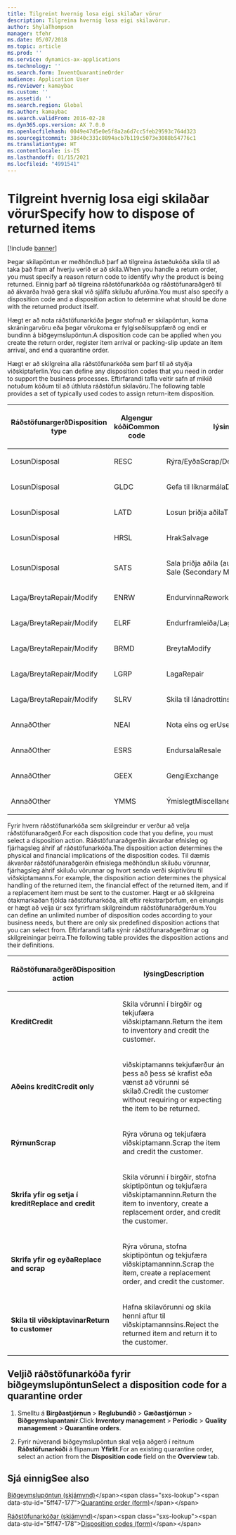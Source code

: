 ```yaml
---
title: Tilgreint hvernig losa eigi skilaðar vörur
description: Tilgreina hvernig losa eigi skilavörur.
author: ShylaThompson
manager: tfehr
ms.date: 05/07/2018
ms.topic: article
ms.prod: ''
ms.service: dynamics-ax-applications
ms.technology: ''
ms.search.form: InventQuarantineOrder
audience: Application User
ms.reviewer: kamaybac
ms.custom: ''
ms.assetid: ''
ms.search.region: Global
ms.author: kamaybac
ms.search.validFrom: 2016-02-28
ms.dyn365.ops.version: AX 7.0.0
ms.openlocfilehash: 0049e47d5e0e5f8a2a6d7cc5feb29593c764d323
ms.sourcegitcommit: 38d40c331c8894acb7b119c5073e3088b54776c1
ms.translationtype: HT
ms.contentlocale: is-IS
ms.lasthandoff: 01/15/2021
ms.locfileid: "4991541"
---
```

# <a name="specify-how-to-dispose-of-returned-items"></a><span data-ttu-id="5ff47-103">Tilgreint hvernig losa eigi skilaðar vörur</span><span class="sxs-lookup"><span data-stu-id="5ff47-103">Specify how to dispose of returned items</span></span> 

[!include [banner](../includes/banner.md)]


<span data-ttu-id="5ff47-104">Þegar skilapöntun er meðhöndluð þarf að tilgreina ástæðukóða skila til að taka það fram af hverju verið er að skila.</span><span class="sxs-lookup"><span data-stu-id="5ff47-104">When you handle a return order, you must specify a reason return code to identify why the product is being returned.</span></span> <span data-ttu-id="5ff47-105">Einnig þarf að tilgreina ráðstöfunarkóða og ráðstöfunaraðgerð til að ákvarða hvað gera skal við sjálfa skiluðu afurðina.</span><span class="sxs-lookup"><span data-stu-id="5ff47-105">You must also specify a disposition code and a disposition action to determine what should be done with the returned product itself.</span></span>

<span data-ttu-id="5ff47-106">Hægt er að nota ráðstöfunarkóða þegar stofnuð er skilapöntun, koma skráningarvöru eða þegar vörukoma er fylgiseðilsuppfærð og endi er bundinn á biðgeymslupöntun.</span><span class="sxs-lookup"><span data-stu-id="5ff47-106">A disposition code can be applied when you create the return order, register item arrival or packing-slip update an item arrival, and end a quarantine order.</span></span>

<span data-ttu-id="5ff47-107">Hægt er að skilgreina alla ráðstöfunarkóða sem þarf til að styðja viðskiptaferlin.</span><span class="sxs-lookup"><span data-stu-id="5ff47-107">You can define any disposition codes that you need in order to support the business processes.</span></span> <span data-ttu-id="5ff47-108">Eftirfarandi tafla veitir safn af mikið notuðum kóðum til að úthluta ráðstöfun skilavöru.</span><span class="sxs-lookup"><span data-stu-id="5ff47-108">The following table provides a set of typically used codes to assign return-item disposition.</span></span>

<table>
<colgroup>
<col style="width: 33%" />
<col style="width: 33%" />
<col style="width: 33%" />
</colgroup>
<thead>
<tr class="header">
<th><p><span data-ttu-id="5ff47-109">Ráðstöfunargerð</span><span class="sxs-lookup"><span data-stu-id="5ff47-109">Disposition type</span></span></p></th>
<th><p><span data-ttu-id="5ff47-110">Algengur kóði</span><span class="sxs-lookup"><span data-stu-id="5ff47-110">Common code</span></span></p></th>
<th><p><span data-ttu-id="5ff47-111">lýsing</span><span class="sxs-lookup"><span data-stu-id="5ff47-111">Description</span></span></p></th>
</tr>
</thead>
<tbody>
<tr class="odd">
<td><p><span data-ttu-id="5ff47-112">Losun</span><span class="sxs-lookup"><span data-stu-id="5ff47-112">Disposal</span></span></p></td>
<td><p><span data-ttu-id="5ff47-113">RE</span><span class="sxs-lookup"><span data-stu-id="5ff47-113">SC</span></span></p></td>
<td><p><span data-ttu-id="5ff47-114">Rýra/Eyða</span><span class="sxs-lookup"><span data-stu-id="5ff47-114">Scrap/Destroy</span></span></p></td>
</tr>
<tr class="even">
<td><p><span data-ttu-id="5ff47-115">Losun</span><span class="sxs-lookup"><span data-stu-id="5ff47-115">Disposal</span></span></p></td>
<td><p><span data-ttu-id="5ff47-116">GL</span><span class="sxs-lookup"><span data-stu-id="5ff47-116">DC</span></span></p></td>
<td><p><span data-ttu-id="5ff47-117">Gefa til líknarmála</span><span class="sxs-lookup"><span data-stu-id="5ff47-117">Donate to Charity</span></span></p></td>
</tr>
<tr class="odd">
<td><p><span data-ttu-id="5ff47-118">Losun</span><span class="sxs-lookup"><span data-stu-id="5ff47-118">Disposal</span></span></p></td>
<td><p><span data-ttu-id="5ff47-119">LA</span><span class="sxs-lookup"><span data-stu-id="5ff47-119">TD</span></span></p></td>
<td><p><span data-ttu-id="5ff47-120">Losun þriðja aðila</span><span class="sxs-lookup"><span data-stu-id="5ff47-120">Third-Party Disposal</span></span></p></td>
</tr>
<tr class="even">
<td><p><span data-ttu-id="5ff47-121">Losun</span><span class="sxs-lookup"><span data-stu-id="5ff47-121">Disposal</span></span></p></td>
<td><p><span data-ttu-id="5ff47-122">HR</span><span class="sxs-lookup"><span data-stu-id="5ff47-122">SL</span></span></p></td>
<td><p><span data-ttu-id="5ff47-123">Hrak</span><span class="sxs-lookup"><span data-stu-id="5ff47-123">Salvage</span></span></p></td>
</tr>
<tr class="odd">
<td><p><span data-ttu-id="5ff47-124">Losun</span><span class="sxs-lookup"><span data-stu-id="5ff47-124">Disposal</span></span></p></td>
<td><p><span data-ttu-id="5ff47-125">SA</span><span class="sxs-lookup"><span data-stu-id="5ff47-125">TS</span></span></p></td>
<td><p><span data-ttu-id="5ff47-126">Sala þriðja aðila (aukamarkaðir)</span><span class="sxs-lookup"><span data-stu-id="5ff47-126">Third-Party Sale (Secondary Markets)</span></span></p></td>
</tr>
<tr class="even">
<td><p><span data-ttu-id="5ff47-127">Laga/Breyta</span><span class="sxs-lookup"><span data-stu-id="5ff47-127">Repair/Modify</span></span></p></td>
<td><p><span data-ttu-id="5ff47-128">EN</span><span class="sxs-lookup"><span data-stu-id="5ff47-128">RW</span></span></p></td>
<td><p><span data-ttu-id="5ff47-129">Endurvinna</span><span class="sxs-lookup"><span data-stu-id="5ff47-129">Rework</span></span></p></td>
</tr>
<tr class="odd">
<td><p><span data-ttu-id="5ff47-130">Laga/Breyta</span><span class="sxs-lookup"><span data-stu-id="5ff47-130">Repair/Modify</span></span></p></td>
<td><p><span data-ttu-id="5ff47-131">EL</span><span class="sxs-lookup"><span data-stu-id="5ff47-131">RF</span></span></p></td>
<td><p><span data-ttu-id="5ff47-132">Endurframleiða/Laga</span><span class="sxs-lookup"><span data-stu-id="5ff47-132">Remanufacture/Refurbish</span></span></p></td>
</tr>
<tr class="even">
<td><p><span data-ttu-id="5ff47-133">Laga/Breyta</span><span class="sxs-lookup"><span data-stu-id="5ff47-133">Repair/Modify</span></span></p></td>
<td><p><span data-ttu-id="5ff47-134">BR</span><span class="sxs-lookup"><span data-stu-id="5ff47-134">MD</span></span></p></td>
<td><p><span data-ttu-id="5ff47-135">Breyta</span><span class="sxs-lookup"><span data-stu-id="5ff47-135">Modify</span></span></p></td>
</tr>
<tr class="odd">
<td><p><span data-ttu-id="5ff47-136">Laga/Breyta</span><span class="sxs-lookup"><span data-stu-id="5ff47-136">Repair/Modify</span></span></p></td>
<td><p><span data-ttu-id="5ff47-137">LG</span><span class="sxs-lookup"><span data-stu-id="5ff47-137">RP</span></span></p></td>
<td><p><span data-ttu-id="5ff47-138">Laga</span><span class="sxs-lookup"><span data-stu-id="5ff47-138">Repair</span></span></p></td>
</tr>
<tr class="even">
<td><p><span data-ttu-id="5ff47-139">Laga/Breyta</span><span class="sxs-lookup"><span data-stu-id="5ff47-139">Repair/Modify</span></span></p></td>
<td><p><span data-ttu-id="5ff47-140">SL</span><span class="sxs-lookup"><span data-stu-id="5ff47-140">RV</span></span></p></td>
<td><p><span data-ttu-id="5ff47-141">Skila til lánadrottins</span><span class="sxs-lookup"><span data-stu-id="5ff47-141">Return to Vendor</span></span></p></td>
</tr>
<tr class="odd">
<td><p><span data-ttu-id="5ff47-142">Annað</span><span class="sxs-lookup"><span data-stu-id="5ff47-142">Other</span></span></p></td>
<td><p><span data-ttu-id="5ff47-143">NE</span><span class="sxs-lookup"><span data-stu-id="5ff47-143">AI</span></span></p></td>
<td><p><span data-ttu-id="5ff47-144">Nota eins og er</span><span class="sxs-lookup"><span data-stu-id="5ff47-144">Use as is</span></span></p></td>
</tr>
<tr class="even">
<td><p><span data-ttu-id="5ff47-145">Annað</span><span class="sxs-lookup"><span data-stu-id="5ff47-145">Other</span></span></p></td>
<td><p><span data-ttu-id="5ff47-146">ES</span><span class="sxs-lookup"><span data-stu-id="5ff47-146">RS</span></span></p></td>
<td><p><span data-ttu-id="5ff47-147">Endursala</span><span class="sxs-lookup"><span data-stu-id="5ff47-147">Resale</span></span></p></td>
</tr>
<tr class="odd">
<td><p><span data-ttu-id="5ff47-148">Annað</span><span class="sxs-lookup"><span data-stu-id="5ff47-148">Other</span></span></p></td>
<td><p><span data-ttu-id="5ff47-149">GE</span><span class="sxs-lookup"><span data-stu-id="5ff47-149">EX</span></span></p></td>
<td><p><span data-ttu-id="5ff47-150">Gengi</span><span class="sxs-lookup"><span data-stu-id="5ff47-150">Exchange</span></span></p></td>
</tr>
<tr class="even">
<td><p><span data-ttu-id="5ff47-151">Annað</span><span class="sxs-lookup"><span data-stu-id="5ff47-151">Other</span></span></p></td>
<td><p><span data-ttu-id="5ff47-152">YM</span><span class="sxs-lookup"><span data-stu-id="5ff47-152">MS</span></span></p></td>
<td><p><span data-ttu-id="5ff47-153">Ýmislegt</span><span class="sxs-lookup"><span data-stu-id="5ff47-153">Miscellaneous</span></span></p></td>
</tr>
</tbody>
</table>


<span data-ttu-id="5ff47-154">Fyrir hvern ráðstöfunarkóða sem skilgreindur er verður að velja ráðstöfunaraðgerð.</span><span class="sxs-lookup"><span data-stu-id="5ff47-154">For each disposition code that you define, you must select a disposition action.</span></span> <span data-ttu-id="5ff47-155">Ráðstöfunaraðgerðin ákvarðar efnisleg og fjárhagsleg áhrif af ráðstöfunarkóða.</span><span class="sxs-lookup"><span data-stu-id="5ff47-155">The disposition action determines the physical and financial implications of the disposition codes.</span></span> <span data-ttu-id="5ff47-156">Til dæmis ákvarðar ráðstöfunaraðgerðin efnislega meðhöndlun skiluðu vörunnar, fjárhagsleg áhrif skiluðu vörunnar og hvort senda verði skiptivöru til viðskiptamanns.</span><span class="sxs-lookup"><span data-stu-id="5ff47-156">For example, the disposition action determines the physical handling of the returned item, the financial effect of the returned item, and if a replacement item must be sent to the customer.</span></span> <span data-ttu-id="5ff47-157">Hægt er að skilgreina ótakmarkaðan fjölda ráðstöfunarkóða, allt eftir rekstrarþörfum, en einungis er hægt að velja úr sex fyrirfram skilgreindum ráðstöfunaraðgerðum.</span><span class="sxs-lookup"><span data-stu-id="5ff47-157">You can define an unlimited number of disposition codes according to your business needs, but there are only six predefined disposition actions that you can select from.</span></span> <span data-ttu-id="5ff47-158">Eftirfarandi tafla sýnir ráðstöfunaraðgerðirnar og skilgreiningar þeirra.</span><span class="sxs-lookup"><span data-stu-id="5ff47-158">The following table provides the disposition actions and their definitions.</span></span>

<table>
<colgroup>
<col style="width: 50%" />
<col style="width: 50%" />
</colgroup>
<thead>
<tr class="header">
<th><p><span data-ttu-id="5ff47-159">Ráðstöfunaraðgerð</span><span class="sxs-lookup"><span data-stu-id="5ff47-159">Disposition action</span></span></p></th>
<th><p><span data-ttu-id="5ff47-160">lýsing</span><span class="sxs-lookup"><span data-stu-id="5ff47-160">Description</span></span></p></th>
</tr>
</thead>
<tbody>
<tr class="odd">
<td><p><span data-ttu-id="5ff47-161"><strong>Kredit</strong></span><span class="sxs-lookup"><span data-stu-id="5ff47-161"><strong>Credit</strong></span></span></p></td>
<td><p><span data-ttu-id="5ff47-162">Skila vörunni í birgðir og tekjufæra viðskiptamann.</span><span class="sxs-lookup"><span data-stu-id="5ff47-162">Return the item to inventory and credit the customer.</span></span></p></td>
</tr>
<tr class="even">
<td><p><span data-ttu-id="5ff47-163"><strong>Aðeins kredit</strong></span><span class="sxs-lookup"><span data-stu-id="5ff47-163"><strong>Credit only</strong></span></span></p></td>
<td><p><span data-ttu-id="5ff47-164">viðskiptamanns tekjufærður án þess að þess sé krafist eða vænst að vörunni sé skilað.</span><span class="sxs-lookup"><span data-stu-id="5ff47-164">Credit the customer without requiring or expecting the item to be returned.</span></span></p></td>
</tr>
<tr class="odd">
<td><p><span data-ttu-id="5ff47-165"><strong>Rýrnun</strong></span><span class="sxs-lookup"><span data-stu-id="5ff47-165"><strong>Scrap</strong></span></span></p></td>
<td><p><span data-ttu-id="5ff47-166">Rýra vöruna og tekjufæra viðskiptamann.</span><span class="sxs-lookup"><span data-stu-id="5ff47-166">Scrap the item and credit the customer.</span></span></p></td>
</tr>
<tr class="even">
<td><p><span data-ttu-id="5ff47-167"><strong>Skrifa yfir og setja í kredit</strong></span><span class="sxs-lookup"><span data-stu-id="5ff47-167"><strong>Replace and credit</strong></span></span></p></td>
<td><p><span data-ttu-id="5ff47-168">Skila vörunni í birgðir, stofna skiptipöntun og tekjufæra viðskiptamanninn.</span><span class="sxs-lookup"><span data-stu-id="5ff47-168">Return the item to inventory, create a replacement order, and credit the customer.</span></span></p></td>
</tr>
<tr class="odd">
<td><p><span data-ttu-id="5ff47-169"><strong>Skrifa yfir og eyða</strong></span><span class="sxs-lookup"><span data-stu-id="5ff47-169"><strong>Replace and scrap</strong></span></span></p></td>
<td><p><span data-ttu-id="5ff47-170">Rýra vöruna, stofna skiptipöntun og tekjufæra viðskiptamanninn.</span><span class="sxs-lookup"><span data-stu-id="5ff47-170">Scrap the item, create a replacement order, and credit the customer.</span></span></p></td>
</tr>
<tr class="even">
<td><p><span data-ttu-id="5ff47-171"><strong>Skila til viðskiptavinar</strong></span><span class="sxs-lookup"><span data-stu-id="5ff47-171"><strong>Return to customer</strong></span></span></p></td>
<td><p><span data-ttu-id="5ff47-172">Hafna skilavörunni og skila henni aftur til viðskiptamannsins.</span><span class="sxs-lookup"><span data-stu-id="5ff47-172">Reject the returned item and return it to the customer.</span></span></p></td>
</tr>
</tbody>
</table>


## <a name="select-a-disposition-code-for-a-quarantine-order"></a><span data-ttu-id="5ff47-173">Veljið ráðstöfunarkóða fyrir biðgeymslupöntun</span><span class="sxs-lookup"><span data-stu-id="5ff47-173">Select a disposition code for a quarantine order</span></span>

1.  <span data-ttu-id="5ff47-174">Smelltu á **Birgðastjórnun** \> **Reglubundið** \> **Gæðastjórnun** \> **Biðgeymslupantanir**.</span><span class="sxs-lookup"><span data-stu-id="5ff47-174">Click **Inventory management** \> **Periodic** \> **Quality management** \> **Quarantine orders**.</span></span>

2.  <span data-ttu-id="5ff47-175">Fyrir núverandi biðgeymslupöntun skal velja aðgerð í reitnum **Ráðstöfunarkóði** á flipanum **Yfirlit**.</span><span class="sxs-lookup"><span data-stu-id="5ff47-175">For an existing quarantine order, select an action from the **Disposition code** field on the **Overview** tab.</span></span>



## <a name="see-also"></a><span data-ttu-id="5ff47-176">Sjá einnig</span><span class="sxs-lookup"><span data-stu-id="5ff47-176">See also</span></span>

<span data-ttu-id="5ff47-177">[Biðgeymslupöntun (skjámynd)](https://technet.microsoft.com/library/aa554073(v=ax.60))</span><span class="sxs-lookup"><span data-stu-id="5ff47-177">[Quarantine order (form)](https://technet.microsoft.com/library/aa554073(v=ax.60))</span></span>

<span data-ttu-id="5ff47-178">[Ráðstöfunarkóðar (skjámynd)](https://technet.microsoft.com/library/hh597113\(v=ax.60\))</span><span class="sxs-lookup"><span data-stu-id="5ff47-178">[Disposition codes (form)](https://technet.microsoft.com/library/hh597113\(v=ax.60\))</span></span>

  


